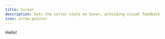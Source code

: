 ```yaml
---
title: Cursor
description: Sets the cursor style on hover, providing visual feedback for interactive elements.
icon: arrow-pointer
---
```


Hello!
